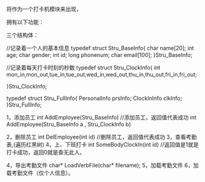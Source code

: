将作为一个打卡机模块来出现，

拥有以下功能：

三个结构体：


//记录着一个人的基本信息
typedef struct Stru_BaseInfo{
    char name[20];
    int age;
    char gender;
    int id;
    long phonenum;
    char email[100];
}Stru_BaseInfo;

//记录着每天打卡时刻的秒数
typedef struct Stru_ClockInfo{
    int mon_in,mon_out,tue_in,tue_out,wed_in,wed_out,thu_in,thu_out,fri_in,fri_out;

}Stru_ClockInfo;

typedef struct Stru_FullInfo{
    PersonalInfo prsInfo;
    ClockInInfo clkInfo;
}Stru_FullInfo;


1，添加员工  int AddEmployee(Stru_BaseInfo)   //添加员工，返回值代表成功
            int AddEmployee(Stru_BaseInfo a , Stru_ClockInfo b)

2，删除员工  int DelEmployee(int id)   //删除员工，返回值代表成功
3，查看考勤表,(遍历红黑树)
4，上、下班打卡  int SomeBodyClockIn(int id) 
                //返回值是1就是打卡成功，返回0就是查无此人。

4，导出考勤文件
        char* LoadVerbFile(char* filename);
5，加载考勤文件
6，加载考勤文件（仅个人信息）。

